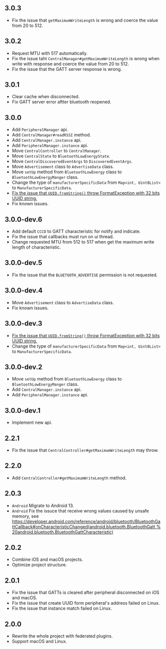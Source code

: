 ## 3.0.3

* Fix the issue that `getMaximumWriteLength` is wrong and coerce the value from 20 to 512.

## 3.0.2

* Request MTU with 517 automatically.
* Fix the issue taht `CentralManager#getMaximumWriteLength` is wrong when write with response and coerce the value from 20 to 512.
* Fix the issue that the GATT server response is wrong.

## 3.0.1

* Clear cache when disconnected.
* Fix GATT server error aftter bluetooth reopened.

## 3.0.0

* Add `PeripheralManager` api.
* Add `CentralManager#readRSSI` method.
* Add `CentralManager.instance` api.
* Add `PeripheralManager.instance` api.
* Move `CentralController` to `CentralManager`.
* Move `CentralState` to `BluetoothLowEnergyState`.
* Move `CentralDiscoveredEventArgs` to `DiscoveredEventArgs`.
* Move `Advertisement` class to `AdvertiseData` class.
* Move `setUp` method from `BluetoothLowEnergy` class to `BluetoothLowEnergyManger` class.
* Change the type of `manufacturerSpecificData` from `Map<int, Uint8List>` to `ManufacturerSpecificData`.
* [Fix the issue that `UUID.fromString()` throw FormatException with 32 bits UUID string.](https://github.com/yanshouwang/bluetooth_low_energy/issues/13)
* Fix known issues.

## 3.0.0-dev.6

* Add default `CCCD` to GATT characteristic for notify and indicate.
* Fix the issue that callbacks must run on ui thread.
* Change requested MTU from 512 to 517 when get the maximum write length of characteristic.

## 3.0.0-dev.5

* Fix the issue that the `BLUETOOTH_ADVERTISE` permission is not requested.

## 3.0.0-dev.4

* Move `Advertisement` class to `AdvertiseData` class.
* Fix known issues.

## 3.0.0-dev.3

* [Fix the issue that `UUID.fromString()` throw FormatException with 32 bits UUID string.](https://github.com/yanshouwang/bluetooth_low_energy/issues/13)
* Change the type of `manufacturerSpecificData` from `Map<int, Uint8List>` to `ManufacturerSpecificData`.

## 3.0.0-dev.2

* Move `setUp` method from `BluetoothLowEnergy` class to `BluetoothLowEnergyManger` class.
* Add `CentralManager.instance` api.
* Add `PeripheralManager.instance` api.

## 3.0.0-dev.1

* Implement new api.

## 2.2.1

* Fix the issue that `CentralController#getMaximumWriteLength` may throw.

## 2.2.0

* Add `CentralController#getMaximumWriteLength` method.

## 2.0.3

* `Android` Migrate to Android 13.
* `Android` Fix the issuce that receive wrong values caused by unsafe memory, see https://developer.android.com/reference/android/bluetooth/BluetoothGattCallback#onCharacteristicChanged(android.bluetooth.BluetoothGatt,%20android.bluetooth.BluetoothGattCharacteristic)

## 2.0.2

* Combine iOS and macOS projects.
* Optimize project structure.

## 2.0.1

* Fix the issue that GATTs is cleared after peripheral disconnected on iOS and macOS.
* Fix the issue that create UUID form peripheral's address failed on Linux.
* Fix the issue that instance match failed on Linux.

## 2.0.0

* Rewrite the whole project with federated plugins.
* Support macOS and Linux.
